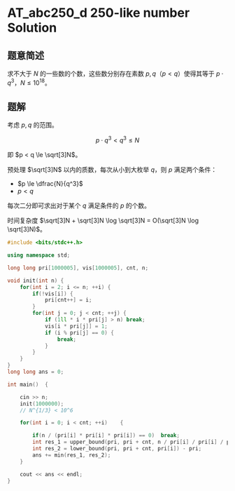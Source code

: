# AT_abc250_d 250-like number Solution

## 题意简述

求不大于 $N$ 的一些数的个数，这些数分别存在素数 $p, q$（$p < q$）使得其等于 $p\cdot q^3$，$N \le {10}^{18}$。

## 题解

考虑 $p, q$ 的范围。

$$p \cdot q^3 < q^3 \le N$$

即 $p < q \le \sqrt[3]N$。

预处理 $\sqrt[3]N$ 以内的质数，每次从小到大枚举 $q$，则 $p$ 满足两个条件：

* $p \le \dfrac{N}{q^3}$
* $p < q$

每次二分即可求出对于某个 $q$ 满足条件的 $p$ 的个数。

时间复杂度 $\sqrt[3]N + \sqrt[3]N \log \sqrt[3]N = O(\sqrt[3]N \log \sqrt[3]N)$。


```cpp
#include <bits/stdc++.h>

using namespace std;

long long pri[1000005], vis[1000005], cnt, n;

void init(int n) {
    for(int i = 2; i <= n; ++i) {
        if(!vis[i]) {
            pri[cnt++] = i;
        }
        for(int j = 0; j < cnt; ++j) {
            if (1ll * i * pri[j] > n) break;
            vis[i * pri[j]] = 1;
            if (i % pri[j] == 0) {
                break;
            }
        }
    }
}
long long ans = 0;

int main()  {

    cin >> n;
    init(1000000);
    // N^{1/3} < 10^6

    for(int i = 0; i < cnt; ++i)    {

        if(n / (pri[i] * pri[i] * pri[i]) == 0)  break;
        int res_1 = upper_bound(pri, pri + cnt, n / pri[i] / pri[i] / pri[i]) - pri;
        int res_2 = lower_bound(pri, pri + cnt, pri[i]) - pri;
        ans += min(res_1, res_2);
    }

    cout << ans << endl;
}
```